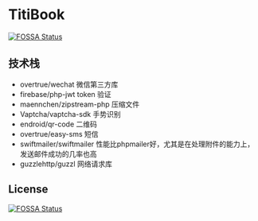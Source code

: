 # TitiBook
[![FOSSA Status](https://app.fossa.io/api/projects/git%2Bgithub.com%2FDangJin%2Fbookcase.svg?type=shield)](https://app.fossa.io/projects/git%2Bgithub.com%2FDangJin%2Fbookcase?ref=badge_shield)

## 技术栈
* overtrue/wechat 微信第三方库
* firebase/php-jwt token 验证
* maennchen/zipstream-php 压缩文件
* Vaptcha/vaptcha-sdk 手势识别
* endroid/qr-code 二维码
* overtrue/easy-sms 短信
* swiftmailer/swiftmailer  性能比phpmailer好，尤其是在处理附件的能力上，发送邮件成功的几率也高
* guzzlehttp/guzzl 网络请求库


## License
[![FOSSA Status](https://app.fossa.io/api/projects/git%2Bgithub.com%2FDangJin%2Fbookcase.svg?type=large)](https://app.fossa.io/projects/git%2Bgithub.com%2FDangJin%2Fbookcase?ref=badge_large)